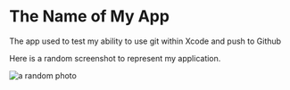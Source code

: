 # The Name of My App

The app used to test my ability to use git within Xcode and push to Github

Here is a random screenshot to represent my application.

![a random photo](http://www.picsum.photos/200/200)



